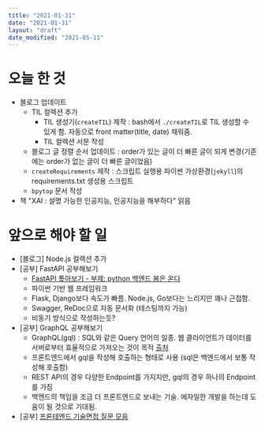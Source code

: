 ```yaml
---
title: "2021-01-31"
date: "2021-01-31"
layout: "draft"
date_modified: "2021-05-11"
---
```


# 오늘 한 것

- 블로그 업데이트
  - TIL 컬렉션 추가
    - TIL 생성기(`createTIL`) 제작 : bash에서 `./createTIL`로 TIL 생성할 수 있게 함. 자동으로 front matter(title, date) 채워줌.
    - TIL 컬렉션 서문 작성
  - 블로그 글 정렬 순서 업데이트 : order가 있는 글이 더 빠른 글이 되게 변경(기존에는 order가 없는 글이 더 빠른 글이었음)
  - `createRequirements` 제작 : 스크립트 실행용 파이썬 가상환경(`jekyll`)의 requirements.txt 생성용 스크립트
  - `bpytop` 문서 작성
- 책 "XAI : 설명 가능한 인공지능, 인공지능을 해부하다" 읽음

# 앞으로 해야 할 일

- [블로그] Node.js 컬렉션 추가
- [공부] FastAPI 공부해보기
  - [FastAPI 톺아보기 - 부제: python 백엔드 봄은 온다](https://jybaek.tistory.com/890?fbclid=IwAR07_ds33HhEXSZORT0_D-H_CDv_KNAlmU_f3yDHz4apyDTN9MsUxRGFBjs)
  - 파이썬 기반 웹 프레임워크
  - Flask, Django보다 속도가 빠름. Node.js, Go보다는 느리지만 꽤나 근접함.
  - Swagger, ReDoc으로 자동 문서화 (테스팅까지 가능)
  - 비동기 방식으로 작성하는듯?
- [공부] GraphQL 공부해보기
  - GraphQL(gql) : SQL와 같은 Query 언어의 일종. 웹 클라이언트가 데이터를 서버로부터 효율적으로 가져오는 것이 목적 [출처](https://tech.kakao.com/2019/08/01/graphql-basic/)
  - 프론트엔드에서 gql을 작성해 호출하는 형태로 사용 (sql은 백엔드에서 보통 작성해 호출함) 
  - REST API의 경우 다양한 Endpoint를 가지지만, gql의 경우 하나의 Endpoint를 가짐
  - 백엔드의 책임을 조금 더 프론트엔드로 보내는 기술. 에자일한 개발을 하는데 도움이 될 것으로 기대됨.
- [공부] [프론테엔드 기술면접 질문 모음](https://velog.io/@alskt0419/%EC%A7%81%EC%A0%91-%EA%B2%BD%ED%97%98%ED%95%98%EB%A9%B0-%EC%A7%88%EB%AC%B8-%EB%B0%9B%EC%9D%80-%EA%B8%B0%EC%88%A0%EB%A9%B4%EC%A0%91-%EC%A7%88%EB%AC%B8-%EB%AA%A8%EC%9D%8C?fbclid=IwAR1N34IPDPboEdVFbyuxwlgWzAwmzS6PDZoGUIs3jkL5tDC0yQKtvDSvRQ8)